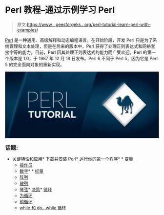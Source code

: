 # Perl 教程–通过示例学习 Perl

> 原文:[https://www . geesforgeks . org/perl-tutorial-learn-perl-with-examples/](https://www.geeksforgeeks.org/perl-tutorial-learn-perl-with-examples/)

[Perl](https://www.geeksforgeeks.org/perl-programming-language/) 是一种通用、高级解释和动态编程语言。在开始阶段，开发 Perl 只是为了系统管理和文本处理，但是在后来的版本中，Perl 获得了处理正则表达式和网络套接字等的能力。目前，Perl 因其处理正则表达式的能力而广受欢迎。Perl 的第一个版本是 1.0，于 1987 年 12 月 18 日发布。Perl 6 不同于 Perl 5，因为它是 Perl 5 的完全面向对象的重新实现。

![perl-Tutorial](img/42223161eae50d274d2d3ce1d057a8b8.png)

<font size="4">**话题:**</font>

*   [关键特性和应用](#KeyFeatures)*   [下载并安装 Perl](#DownloadingandInstallingPerl)*   [运行你的第一个程序](#RunYourFirstProgram)*   *   [变量](#Variables)
    *   [操作员](#Operators)
    *   [数字](#Numbers)*   *   [标量](#Scalars)
    *   [阵列](#Arrays)
    *   [散列](#Hashes)
    *   [琴弦](#Strings)*   [决策](#DecisionMaking)*   [循环](#Loops)
    *   [为循环](#forloop)
    *   [前循环](#foreachloop)
    *   [while 和 do…while 循环](#whiledowhile)